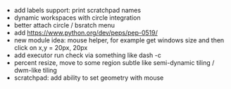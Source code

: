 * add labels support: print scratchpad names
* dynamic workspaces with circle integration
* better attach circle / bsratch menu
* add https://www.python.org/dev/peps/pep-0519/
* new module idea: mouse helper, for example get windows size and then click on x,y = 20px, 20px
* add executor run check via something like dash -c
* percent resize, move to some region subtle like semi-dynamic tiling / dwm-like tiling
* scratchpad: add ability to set geometry with mouse
